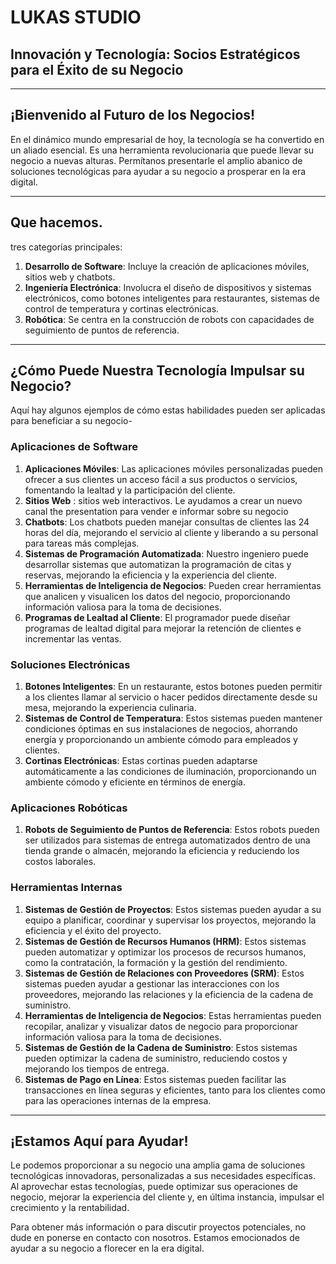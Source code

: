 # LUKAS STUDIO

## Innovación y Tecnología: Socios Estratégicos para el Éxito de su Negocio

---

## ¡Bienvenido al Futuro de los Negocios!

En el dinámico mundo empresarial de hoy, la tecnología se ha convertido en un aliado esencial. Es una herramienta revolucionaria que puede llevar su negocio a nuevas alturas. Permítanos presentarle el amplio abanico de soluciones tecnológicas  para ayudar a su negocio a prosperar en la era digital.

---

## Que hacemos. 

tres categorías principales:

1. **Desarrollo de Software**: Incluye la creación de aplicaciones móviles, sitios web y chatbots.
2. **Ingeniería Electrónica**: Involucra el diseño de dispositivos y sistemas electrónicos, como botones inteligentes para restaurantes, sistemas de control de temperatura y cortinas electrónicas.
3. **Robótica**: Se centra en la construcción de robots con capacidades de seguimiento de puntos de referencia.

---

## ¿Cómo Puede Nuestra Tecnología Impulsar su Negocio?

Aquí hay algunos ejemplos de cómo estas habilidades pueden ser aplicadas para beneficiar a su negocio-

### Aplicaciones de Software

1. **Aplicaciones Móviles**: Las aplicaciones móviles personalizadas pueden ofrecer a sus clientes un acceso fácil a sus productos o servicios, fomentando la lealtad y la participación del cliente.
2. **Sitios Web** : sitios web interactivos. Le ayudamos a crear un nuevo canal the presentation para vender e informar sobre su negocio
3. **Chatbots**: Los chatbots pueden manejar consultas de clientes las 24 horas del día, mejorando el servicio al cliente y liberando a su personal para tareas más complejas.
4. **Sistemas de Programación Automatizada**: Nuestro ingeniero puede desarrollar sistemas que automatizan la programación de citas y reservas, mejorando la eficiencia y la experiencia del cliente.
5. **Herramientas de Inteligencia de Negocios**: Pueden crear herramientas que analicen y visualicen los datos del negocio, proporcionando información valiosa para la toma de decisiones.
6. **Programas de Lealtad al Cliente**: El programador puede diseñar programas de lealtad digital para mejorar la retención de clientes e incrementar las ventas.

### Soluciones Electrónicas

1. **Botones Inteligentes**: En un restaurante, estos botones pueden permitir a los clientes llamar al servicio o hacer pedidos directamente desde su mesa, mejorando la experiencia culinaria.
2. **Sistemas de Control de Temperatura**: Estos sistemas pueden mantener condiciones óptimas en sus instalaciones de negocios, ahorrando energía y proporcionando un ambiente cómodo para empleados y clientes.
3. **Cortinas Electrónicas**: Estas cortinas pueden adaptarse automáticamente a las condiciones de iluminación, proporcionando un ambiente cómodo y eficiente en términos de energía.

### Aplicaciones Robóticas

1. **Robots de Seguimiento de Puntos de Referencia**: Estos robots pueden ser utilizados para sistemas de entrega automatizados dentro de una tienda grande o almacén, mejorando la eficiencia y reduciendo los costos laborales.

### Herramientas Internas

1. **Sistemas de Gestión de Proyectos**: Estos sistemas pueden ayudar a su equipo a planificar, coordinar y supervisar los proyectos, mejorando la eficiencia y el éxito del proyecto.
2. **Sistemas de Gestión de Recursos Humanos (HRM)**: Estos sistemas pueden automatizar y optimizar los procesos de recursos humanos, como la contratación, la formación y la gestión del rendimiento.
3. **Sistemas de Gestión de Relaciones con Proveedores (SRM)**: Estos sistemas pueden ayudar a gestionar las interacciones con los proveedores, mejorando las relaciones y la eficiencia de la cadena de suministro.
4. **Herramientas de Inteligencia de Negocios**: Estas herramientas pueden recopilar, analizar y visualizar datos de negocio para proporcionar información valiosa para la toma de decisiones.
5. **Sistemas de Gestión de la Cadena de Suministro**: Estos sistemas pueden optimizar la cadena de suministro, reduciendo costos y mejorando los tiempos de entrega.
6. **Sistemas de Pago en Línea**: Estos sistemas pueden facilitar las transacciones en línea seguras y eficientes, tanto para los clientes como para las operaciones internas de la empresa.

---

## ¡Estamos Aquí para Ayudar!

Le podemos proporcionar a su negocio una amplia gama de soluciones tecnológicas innovadoras, personalizadas a sus necesidades específicas. Al aprovechar estas tecnologías, puede optimizar sus operaciones de negocio, mejorar la experiencia del cliente y, en última instancia, impulsar el crecimiento y la rentabilidad.

Para obtener más información o para discutir proyectos potenciales, no dude en ponerse en contacto con nosotros. Estamos emocionados de ayudar a su negocio a florecer en la era digital.

